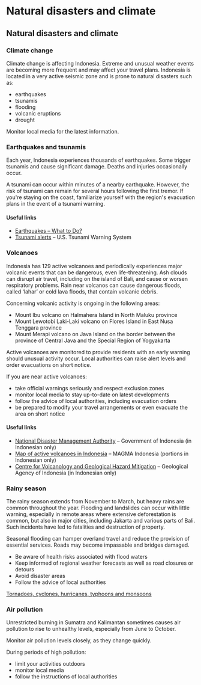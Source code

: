 # Natural disasters and climate

## Natural disasters and climate

### Climate change

Climate change is affecting Indonesia. Extreme and unusual weather events are becoming more frequent and may affect your travel plans. Indonesia is located in a very active seismic zone and is prone to natural disasters such as:

* earthquakes
* tsunamis
* flooding
* volcanic eruptions
* drought

Monitor local media for the latest information.

### Earthquakes and tsunamis

Each year, Indonesia experiences thousands of earthquakes. Some trigger tsunamis and cause significant damage. Deaths and injuries occasionally occur.

A tsunami can occur within minutes of a nearby earthquake. However, the risk of tsunami can remain for several hours following the first tremor. If you're staying on the coast, familiarize yourself with the region's evacuation plans in the event of a tsunami warning.

#### Useful links

* [Earthquakes – What to Do?](https://www.getprepared.gc.ca/cnt/rsrcs/pblctns/rthqks-wtd/index-en.aspx)
* [Tsunami alerts](https://www.tsunami.gov/) – U.S. Tsunami Warning System

### Volcanoes

Indonesia has 129 active volcanoes and periodically experiences major volcanic events that can be dangerous, even life-threatening. Ash clouds can disrupt air travel, including on the island of Bali, and cause or worsen respiratory problems. Rain near volcanos can cause dangerous floods, called ‘lahar’ or cold lava floods, that contain volcanic debris.

Concerning volcanic activity is ongoing in the following areas:

* Mount Ibu volcano on Halmahera Island in North Maluku province
* Mount Lewotobi Laki-Laki volcano on Flores Island in East Nusa Tenggara province
* Mount Merapi volcano on Java Island on the border between the province of Central Java and the Special Region of Yogyakarta

Active volcanoes are monitored to provide residents with an early warning should unusual activity occur. Local authorities can raise alert levels and order evacuations on short notice.

If you are near active volcanoes:

* take official warnings seriously and respect exclusion zones
* monitor local media to stay up-to-date on latest developments
* follow the advice of local authorities, including evacuation orders
* be prepared to modify your travel arrangements or even evacuate the area on short notice

#### Useful links

* [National Disaster Management Authority](https://www.bnpb.go.id/) – Government of Indonesia (in Indonesian only)
* [Map of active volcanoes in Indonesia](https://magma.vsi.esdm.go.id/) – MAGMA Indonesia (portions in Indonesian only)
* [Centre for Volcanology and Geological Hazard Mitigation](https://vsi.esdm.go.id/) – Geological Agency of Indonesia (in Indonesian only)

### Rainy season

The rainy season extends from November to March, but heavy rains are common throughout the year. Flooding and landslides can occur with little warning, especially in remote areas where extensive deforestation is common, but also in major cities, including Jakarta and various parts of Bali. Such incidents have led to fatalities and destruction of property.

Seasonal flooding can hamper overland travel and reduce the provision of essential services. Roads may become impassable and bridges damaged.

* Be aware of health risks associated with flood waters
* Keep informed of regional weather forecasts as well as road closures or detours
* Avoid disaster areas
* Follow the advice of local authorities

[Tornadoes, cyclones, hurricanes, typhoons and monsoons](https://travel.gc.ca/travelling/health-safety/hurricanes-typhoons-cyclones-monsoons)

### Air pollution

Unrestricted burning in Sumatra and Kalimantan sometimes causes air pollution to rise to unhealthy levels, especially from June to October.

Monitor air pollution levels closely, as they change quickly.

During periods of high pollution:

* limit your activities outdoors
* monitor local media
* follow the instructions of local authorities